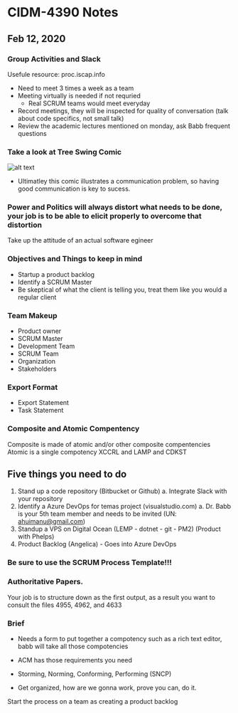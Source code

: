 # CIDM-4390 Notes
## Feb 12, 2020
### Group Activities and Slack 
Usefule resource: proc.iscap.info
- Need to meet 3 times a week as a team
- Meeting virtually is needed if not requried
    * Real SCRUM teams would meet everyday
- Record meetings, they will be inspected for quality of conversation (talk about code specifics, not small talk)
- Review the academic lectures mentioned on monday, ask Babb frequent questions
### Take a look at Tree Swing Comic
![alt text](https://i.pinimg.com/originals/b3/26/95/b326950dcb37a56fea17a95c70ad3825.jpg)
* Ultimatley this comic illustrates a communication problem, so having good communication is key to sucess.
### Power and Politics will always distort what needs to be done, your job is to be able to elicit properly to overcome that distortion
Take up the attitude of an actual software egineer
### Objectives and Things to keep in mind
- Startup a product backlog 
- Identify a SCRUM Master
- Be skeptical of what the client is telling you, treat them like you would a regular client
### Team Makeup
- Product owner
- SCRUM Master
- Development Team
- SCRUM Team
- Organization 
- Stakeholders
### Export Format
- Export Statement
- Task Statement
### Composite and Atomic Compentency 
Composite is made of atomic and/or other composite compentencies
Atomic is a single compotency
 XCCRL and LAMP and CDKST
## Five things you need to do
1. Stand up a code repository (Bitbucket or Github)
    a. Integrate Slack with your repository
2. Identify a Azure DevOps for temas project (visualstudio.com)
    a. Dr. Babb is your 5th team member and needs to be invited (UN: ahuimanu@gmail.com)
3. Standup a VPS on Digital Ocean (LEMP - dotnet - git - PM2)
    (Product with Phelps)
4. Product Backlog (Angelica) - Goes into Azure DevOps
### Be sure to use the SCRUM Process Template!!!

### Authoritative Papers.
Your job is to structure down as the first output, as a result you want to consult the files 4955, 4962, and 4633
### Brief
- Needs a form to put together a compotency such as a rich text editor, babb will take all those compotencies 

- ACM has those requirements you need
- Storming, Norming, Conforming, Performing (SNCP)
- Get organized, how are we gonna work, prove you can, do it.

Start the process on a team as creating a product backlog


